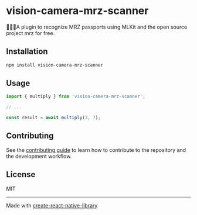 # vision-camera-mrz-scanner

A plugin to recognize MRZ passports using MLKit and the open source project mrz for free.

## Installation

```sh
npm install vision-camera-mrz-scanner
```

## Usage

```js
import { multiply } from 'vision-camera-mrz-scanner';

// ...

const result = await multiply(3, 7);
```

## Contributing

See the [contributing guide](CONTRIBUTING.md) to learn how to contribute to the repository and the development workflow.

## License

MIT

---

Made with [create-react-native-library](https://github.com/callstack/react-native-builder-bob)

